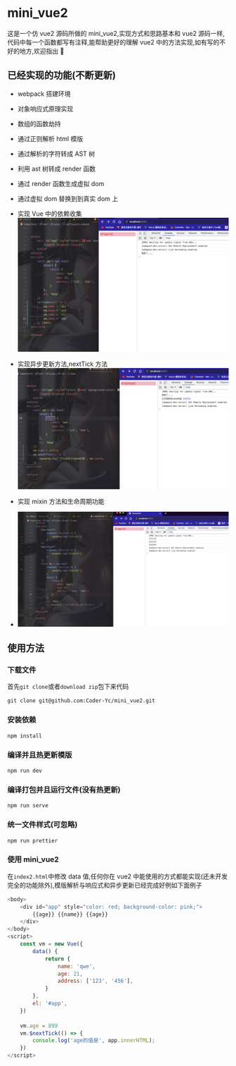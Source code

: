 # mini_vue2

这是一个仿 vue2 源码所做的 mini_vue2,实现方式和思路基本和 vue2 源码一样,代码中每一个函数都写有注释,能帮助更好的理解 vue2 中的方法实现,如有写的不好的地方,欢迎指出 👏

## 已经实现的功能(不断更新)

-   webpack 搭建环境

-   对象响应式原理实现

-   数组的函数劫持

-   通过正则解析 html 模版

-   通过解析的字符转成 AST 树

-   利用 ast 树转成 render 函数

-   通过 render 函数生成虚拟 dom

-   通过虚拟 dom 替换到到真实 dom 上

-   实现 Vue 中的依赖收集
    ![image](https://github.com/Coder-Yc/mini_vue2/blob/main/image/%E6%9B%B4%E6%96%B0%E5%90%8E%E5%80%BC.png)

-   实现异步更新方法,nextTick 方法
    ![image](https://github.com/Coder-Yc/mini_vue2/blob/main/image/nextTick%E5%BC%82%E6%AD%A5%E6%9B%B4%E6%96%B0.png)

-   实现 mixin 方法和生命周期功能
-   ![image](https://github.com/Coder-Yc/mini_vue2/blob/main/image/%E7%94%9F%E5%91%BD%E5%91%A8%E6%9C%9F%E4%B8%8Emixin.png)

## 使用方法

### 下载文件

首先`git clone`或者`download zip`包下来代码

```
git clone git@github.com:Coder-Yc/mini_vue2.git
```

### 安装依赖

```
npm install
```

### 编译并且热更新模版

```
npm run dev
```

### 编译打包并且运行文件(没有热更新)

```
npm run serve
```

### 统一文件样式(可忽略)

```
npm run prettier
```

### 使用 mini_vue2

在`index2.html`中修改 data 值,任何你在 vue2 中能使用的方式都能实现(还未开发完全的功能除外),模版解析与响应式和异步更新已经完成好例如下面例子

```js
<body>
    <div id="app" style="color: red; background-color: pink;">
        {{age}} {{name}} {{age}}
    </div>
</body>
<script>
    const vm = new Vue({
        data() {
            return {
                name: 'qwe',
                age: 21,
                address: ['123', '456'],
            }
        },
        el: '#app',
    })

    vm.age = 899
    vm.$nextTick(() => {
        console.log('age的值是', app.innerHTML);
    })
</script>

```

